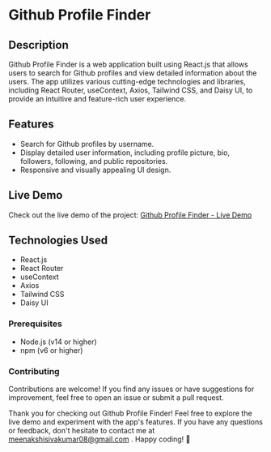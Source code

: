 # Github Profile Finder

## Description

Github Profile Finder is a web application built using React.js that allows users to search for Github profiles and view detailed information about the users. The app utilizes various cutting-edge technologies and libraries, including React Router, useContext, Axios, Tailwind CSS, and Daisy UI, to provide an intuitive and feature-rich user experience.

## Features

- Search for Github profiles by username.
- Display detailed user information, including profile picture, bio, followers, following, and public repositories.
- Responsive and visually appealing UI design.

## Live Demo

Check out the live demo of the project: [Github Profile Finder - Live Demo](https://github-profile-finder-01-ten.vercel.app/)

## Technologies Used

- React.js
- React Router
- useContext
- Axios
- Tailwind CSS
- Daisy UI

### Prerequisites

- Node.js (v14 or higher)
- npm (v6 or higher)

### Contributing

Contributions are welcome! If you find any issues or have suggestions for improvement, feel free to open an issue or submit a pull request.

Thank you for checking out Github Profile Finder! Feel free to explore the live demo and experiment with the app's features. If you have any questions or feedback, don't hesitate to contact me at meenakshisivakumar08@gmail.com . Happy coding! 🚀
